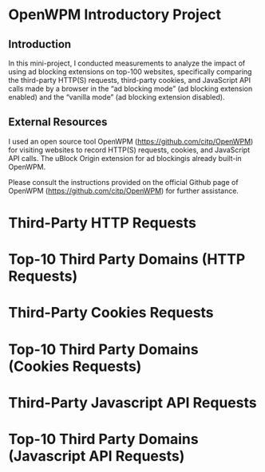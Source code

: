 # OpenWPM Introductory Project

## Introduction

In this mini-project, I conducted measurements to analyze the impact of using ad blocking extensions on top-100 websites, specifically comparing the third-party HTTP(S) requests, third-party cookies, and JavaScript API calls made by a browser in the “ad blocking mode” (ad blocking extension enabled) and the “vanilla mode” (ad blocking extension disabled).
 
## External Resources
I used an open source tool OpenWPM (https://github.com/citp/OpenWPM) for visiting websites to record HTTP(S) requests, cookies, and JavaScript API calls. The uBlock Origin extension for ad blockingis already built-in OpenWPM.
 
Please consult the instructions provided on the official Github page of OpenWPM (https://github.com/citp/OpenWPM) for further assistance.


# Third-Party HTTP Requests


# Top-10 Third Party Domains (HTTP Requests)


# Third-Party Cookies Requests


# Top-10 Third Party Domains (Cookies Requests)


# Third-Party Javascript API Requests


# Top-10 Third Party Domains (Javascript API Requests)

